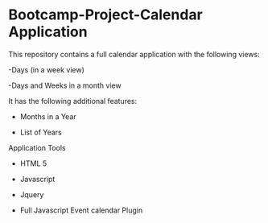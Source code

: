 # Bootcamp-Project-Calendar Application

This repository contains a full calendar application with the following views:


-Days (in a week view)

-Days and Weeks in a month view


It has the following additional features:


 - Months in a Year

 - List of Years

Application Tools

 - HTML 5

 - Javascript

 - Jquery

 - Full Javascript Event calendar Plugin